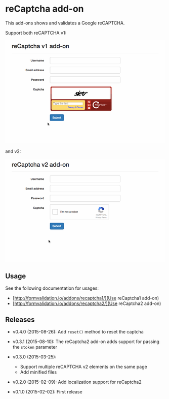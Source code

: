 reCaptcha add-on
================

This add-ons shows and validates a Google reCAPTCHA.

Support both reCAPTCHA v1:

![reCAPTCHA v1](screenshot/v1.gif)

and v2:

![reCAPTCHA v2](screenshot/v2.gif)

## Usage

See the following documentation for usages:

* [http://formvalidation.io/addons/recaptcha1/](Use reCaptcha1 add-on)
* [http://formvalidation.io/addons/recaptcha2/](Use reCaptcha2 add-on)

## Releases

* v0.4.0 (2015-08-26): Add `reset()` method to reset the captcha
* v0.3.1 (2015-08-10): The reCaptcha2 add-on adds support for passing the `stoken` parameter
* v0.3.0 (2015-03-25):
    - Support multiple reCAPTCHA v2 elements on the same page
    - Add minified files

* v0.2.0 (2015-02-09): Add localization support for reCaptcha2
* v0.1.0 (2015-02-02): First release